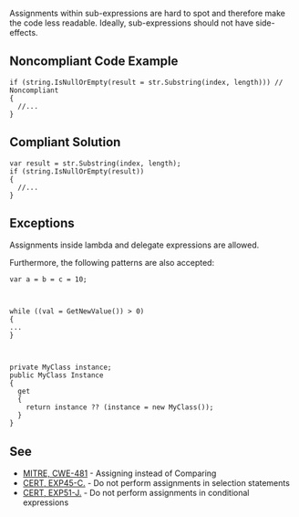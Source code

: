 
Assignments within sub-expressions are hard to spot and therefore make the code less readable. Ideally, sub-expressions should not have side-effects.

## Noncompliant Code Example


    if (string.IsNullOrEmpty(result = str.Substring(index, length))) // Noncompliant
    {
      //...
    }


## Compliant Solution


    var result = str.Substring(index, length);
    if (string.IsNullOrEmpty(result))
    {
      //...
    }


## Exceptions

Assignments inside lambda and delegate expressions are allowed.

Furthermore, the following patterns are also accepted:


    var a = b = c = 10;



    while ((val = GetNewValue()) > 0)
    {
    ...
    }



    private MyClass instance;
    public MyClass Instance
    {
      get
      {
        return instance ?? (instance = new MyClass());
      }
    }


## See

- [MITRE, CWE-481](http://cwe.mitre.org/data/definitions/481.html) - Assigning instead of Comparing
- [CERT, EXP45-C.](https://www.securecoding.cert.org/confluence/x/nYFtAg) - Do not perform assignments in selection statements
- [CERT, EXP51-J.](https://www.securecoding.cert.org/confluence/x/1gCTAw) - Do not perform assignments in conditional expressions<br>

